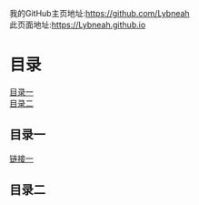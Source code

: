<html>
  <head>
    <meta charset="utf-8">
  </head>
  <body>
    <p>我的GitHub主页地址:<a href="https://github.com/Lybneah/">https://github.com/Lybneah</a>
      <br/>
      此页面地址:<a href="https://Lybneah.github.io/">https://Lybneah.github.io</a>
    </p>
    <h1>目录</h1>
    <p><a href="#A1">目录一</a></br>
       <a href="#A2">目录二</a>
    </p>
    <h2 id=A1>目录一</h2>
      <p>
        <a href="https://Lybneah.github.io/page1/">链接一</a>
      </p>
    <h2 id=A2>目录二</h2>
  </body>
</html>
